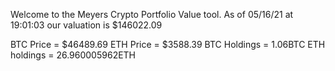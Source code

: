 Welcome to the Meyers Crypto Portfolio Value tool. 
As of 05/16/21 at 19:01:03 our valuation is $146022.09 

BTC Price = $46489.69
 ETH Price = $3588.39
BTC Holdings = 1.06BTC
 ETH holdings = 26.960005962ETH 
